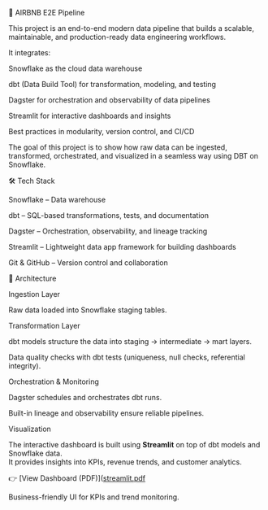 🚀 AIRBNB E2E Pipeline

This project is an end-to-end modern data pipeline that builds a scalable, maintainable, and production-ready data engineering workflows.

It integrates:

Snowflake as the cloud data warehouse

dbt (Data Build Tool) for transformation, modeling, and testing

Dagster for orchestration and observability of data pipelines

Streamlit for interactive dashboards and insights

Best practices in modularity, version control, and CI/CD

The goal of this project is to show how raw data can be ingested, transformed, orchestrated, and visualized in a seamless way using DBT on Snowflake.

🛠️ Tech Stack

Snowflake – Data warehouse

dbt – SQL-based transformations, tests, and documentation

Dagster – Orchestration, observability, and lineage tracking

Streamlit – Lightweight data app framework for building dashboards

Git & GitHub – Version control and collaboration

🔄 Architecture

Ingestion Layer

Raw data loaded into Snowflake staging tables.

Transformation Layer

dbt models structure the data into staging → intermediate → mart layers.

Data quality checks with dbt tests (uniqueness, null checks, referential integrity).

Orchestration & Monitoring

Dagster schedules and orchestrates dbt runs.

Built-in lineage and observability ensure reliable pipelines.

Visualization

The interactive dashboard is built using **Streamlit** on top of dbt models and Snowflake data.  
It provides insights into KPIs, revenue trends, and customer analytics.

👉 [View Dashboard (PDF)]([streamlit.pdf](https://github.com/devashishz/Airbnb/blob/main/Streamlit.pdf])

Business-friendly UI for KPIs and trend monitoring.
